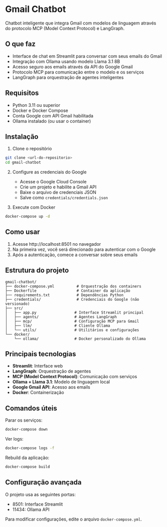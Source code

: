 # Gmail Chatbot

Chatbot inteligente que integra Gmail com modelos de linguagem através do protocolo MCP (Model Context Protocol) e LangGraph.

## O que faz

- Interface de chat em Streamlit para conversar com seus emails do Gmail
- Integração com Ollama usando modelo Llama 3.1 8B
- Acesso seguro aos emails através da API do Google Gmail
- Protocolo MCP para comunicação entre o modelo e os serviços
- LangGraph para orquestração de agentes inteligentes

## Requisitos

- Python 3.11 ou superior
- Docker e Docker Compose
- Conta Google com API Gmail habilitada
- Ollama instalado (ou usar o container)

## Instalação

1. Clone o repositório
```bash
git clone <url-do-repositorio>
cd gmail-chatbot
```

2. Configure as credenciais do Google
   - Acesse o Google Cloud Console
   - Crie um projeto e habilite a Gmail API
   - Baixe o arquivo de credenciais JSON
   - Salve como `credentials/credentials.json`

3. Execute com Docker
```bash
docker-compose up -d
```

## Como usar

1. Acesse http://localhost:8501 no navegador
2. Na primeira vez, você será direcionado para autenticar com o Google
3. Após a autenticação, comece a conversar sobre seus emails

## Estrutura do projeto

```
gmail-chatbot/
├── docker-compose.yml          # Orquestração dos containers
├── Dockerfile                  # Container da aplicação
├── requirements.txt            # Dependências Python
├── credentials/                # Credenciais do Google (não versionado)
├── src/
│   ├── app.py                 # Interface Streamlit principal
│   ├── agents/                # Agentes LangGraph
│   ├── mcp/                   # Configuração MCP para Gmail
│   ├── llm/                   # Cliente Ollama
│   └── utils/                 # Utilitários e configurações
└── docker/
    └── ollama/                # Docker personalizado do Ollama
```

## Principais tecnologias

- **Streamlit**: Interface web
- **LangGraph**: Orquestração de agentes
- **MCP (Model Context Protocol)**: Comunicação com serviços
- **Ollama + Llama 3.1**: Modelo de linguagem local
- **Google Gmail API**: Acesso aos emails
- **Docker**: Containerização

## Comandos úteis

Parar os serviços:
```bash
docker-compose down
```

Ver logs:
```bash
docker-compose logs -f
```

Rebuild da aplicação:
```bash
docker-compose build
```

## Configuração avançada

O projeto usa as seguintes portas:
- 8501: Interface Streamlit
- 11434: Ollama API

Para modificar configurações, edite o arquivo `docker-compose.yml`.